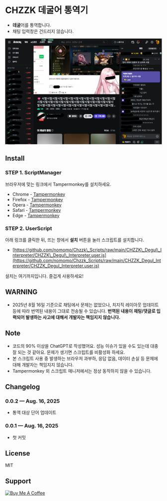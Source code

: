 # CHZZK 데굴어 통역기

* **데굴**어를 통역합니다.
* 채팅 입력창은 건드리지 않습니다.

<img src="preview.png" alt="preview" width="800">

## Install

### STEP 1. ScriptManager

브라우저에 맞는 링크에서 Tampermonkey를 설치하세요.

* Chrome - [Tampermonkey](https://chrome.google.com/webstore/detail/tampermonkey/dhdgffkkebhmkfjojejmpbldmpobfkfo)
* Firefox - [Tampermonkey](https://addons.mozilla.org/ko/firefox/addon/tampermonkey/)
* Opera - [Tampermonkey](https://addons.opera.com/extensions/details/tampermonkey-beta/)
* Safari - [Tampermonkey](https://safari.tampermonkey.net/tampermonkey.safariextz)
* Edge - [Tampermonkey](https://microsoftedge.microsoft.com/addons/detail/tampermonkey/iikmkjmpaadaobahmlepeloendndfphd)

### STEP 2. UserScript

아래 링크를 클릭한 뒤, 뜨는 창에서 **설치** 버튼을 눌러 스크립트를 설치합니다.

* [https://github.com/nomomo/Chzzk\_Scripts/raw/main/CHZZK\_Degul\_Interpreter/CHZZK\_Degul\_Interpreter.user.js](https://github.com/nomomo/Chzzk_Scripts/raw/main/CHZZK_Degul_Interpreter/CHZZK_Degul_Interpreter.user.js)

설치는 여기까지입니다. 즐겁게 사용하세요!

## WARNING
- 2025년 8월 16일 기준으로 채팅에서 문제는 없었으나, 치지직 레이아웃 업데이트 등에 따라 번역된 내용이 그대로 전송될 수 있습니다. **번역된 내용이 채팅/댓글로 입력되어 발생하는 사고에 대해서 개발자는 책임지지 않습니다.**

## Note

- 코드의 90% 이상을 ChatGPT로 작성했어요. 성능 이슈가 있을 수도 있는데 대충 잘 되는 것 같아요. 문제가 생기면 스크립트를 비활성화 하세요.
- 본 스크립트 사용 중 발생하는 브라우저 과부하, 응답 없음, 데이터 손실 등 문제에 대해 개발자는 책임지지 않습니다.
- Tampermonkey 외 스크립트 매니저에서는 정상 동작하지 않을 수 있습니다.

## Changelog

### 0.0.2 — Aug. 16, 2025

* 통역 대상 단어 업데이트

### 0.0.1 — Aug. 16, 2025

* 첫 커밋

## License

MIT

## Support

<a href="https://www.buymeacoffee.com/nomomo" target="_blank"><img src="https://cdn.buymeacoffee.com/buttons/default-yellow.png" alt="Buy Me A Coffee" height="60"></a>